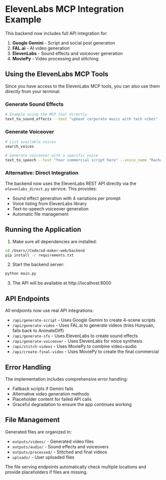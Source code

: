 # ElevenLabs MCP Integration Example

This backend now includes full API integration for:

1. **Google Gemini** - Script and social post generation
2. **FAL.ai** - AI video generation 
3. **ElevenLabs** - Sound effects and voiceover generation
4. **MoviePy** - Video processing and stitching

## Using the ElevenLabs MCP Tools

Since you have access to the ElevenLabs MCP tools, you can also use them directly from your terminal:

### Generate Sound Effects
```bash
# Example using the MCP tool directly
text_to_sound_effects --text "upbeat corporate music with tech vibes" --duration_seconds 7.5 --output_directory outputs/audio
```

### Generate Voiceover
```bash
# List available voices
search_voices

# Generate voiceover with a specific voice
text_to_speech --text "Your commercial script here" --voice_name "Rachel" --output_directory outputs/audio
```

### Alternative: Direct Integration

The backend now uses the ElevenLabs REST API directly via the `elevenlabs_direct.py` service. This provides:

- Sound effect generation with 4 variations per prompt
- Voice listing from ElevenLabs library
- Text-to-speech voiceover generation
- Automatic file management

## Running the Application

1. Make sure all dependencies are installed:
```bash
cd /Users//Code/ad-maker-web/backend
pip install -r requirements.txt
```

2. Start the backend server:
```bash
python main.py
```

3. The API will be available at http://localhost:8000

## API Endpoints

All endpoints now use real API integrations:

- `/api/generate-script` - Uses Google Gemini to create 4-scene scripts
- `/api/generate-video` - Uses FAL.ai to generate videos (tries Hunyuan, falls back to AnimateDiff)
- `/api/generate-sfx` - Uses ElevenLabs to create sound effects
- `/api/generate-voiceover` - Uses ElevenLabs for voice synthesis
- `/api/stitch-videos` - Uses MoviePy to combine video+audio
- `/api/create-final-video` - Uses MoviePy to create the final commercial

## Error Handling

The implementation includes comprehensive error handling:
- Fallback scripts if Gemini fails
- Alternative video generation methods
- Placeholder content for failed API calls
- Graceful degradation to ensure the app continues working

## File Management

Generated files are organized in:
- `outputs/videos/` - Generated video files
- `outputs/audio/` - Sound effects and voiceovers
- `outputs/processed/` - Stitched and final videos
- `uploads/` - User uploaded files

The file serving endpoints automatically check multiple locations and provide placeholders if files are missing.
